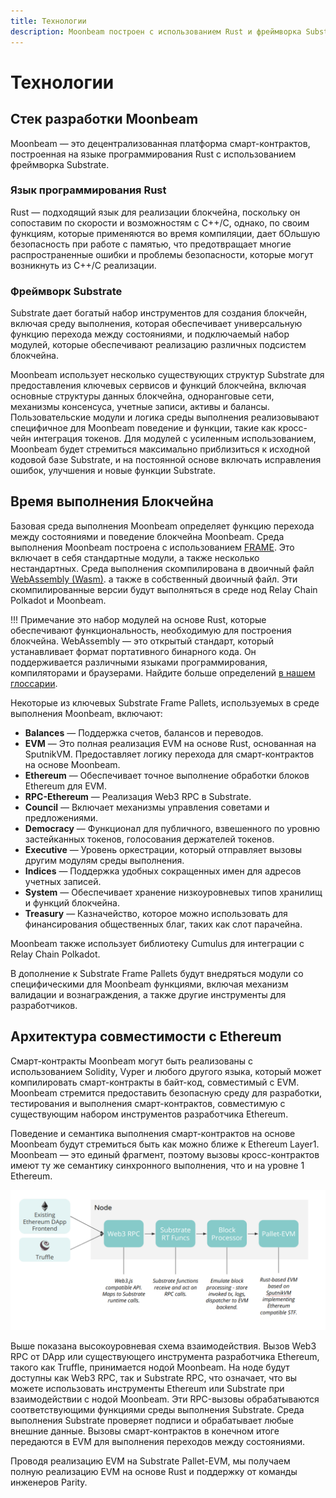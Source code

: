 ```yaml
---
title: Технологии
description: Moonbeam построен с использованием Rust и фреймворка Substrate, что дает богатые инструменты для реализации, но также допускает детализацию и оптимизацию.
---
```


# Технологии

## Стек разработки Moonbeam

Moonbeam — это децентрализованная платформа смарт-контрактов, построенная на языке программирования Rust с использованием фреймворка Substrate.  

### Язык программирования Rust

Rust — подходящий язык для реализации блокчейна, поскольку он сопоставим по скорости и возможностям с C++/С, однако, по своим функциям, которые применяются во время компиляции, дает бОльшую безопасность при работе с памятью, что предотвращает многие распространенные ошибки и проблемы безопасности, которые могут возникнуть из C++/С реализации.

### Фреймворк Substrate

Substrate дает богатый набор инструментов для создания блокчейн, включая среду выполнения, которая обеспечивает универсальную функцию перехода между состояниями, и подключаемый набор модулей, которые обеспечивают реализацию различных подсистем блокчейна.

Moonbeam использует несколько существующих структур Substrate для предоставления ключевых сервисов и функций блокчейна, включая основные структуры данных блокчейна, одноранговые сети, механизмы консенсуса, учетные записи, активы и балансы. Пользовательские модули и логика среды выполнения реализовывают специфичное для Moonbeam поведение и функции, такие как кросс-чейн интеграция токенов. Для модулей с усиленным использованием, Moonbeam будет стремиться максимально приблизиться к исходной кодовой базе Substrate, и на постоянной основе включать исправления ошибок, улучшения и новые функции Substrate.

## Время выполнения Блокчейна

Базовая среда выполнения Moonbeam определяет функцию перехода между состояниями и поведение блокчейна Moonbeam. Среда выполнения Moonbeam построена с использованием  [FRAME](/resources/glossary/#substrate-frame-pallets). Это включает в себя стандартные модули, а также несколько нестандартных. Среда выполнения скомпилирована в двоичный файл [WebAssembly (Wasm)](/resources/glossary/#webassemblywasm). а также в собственный двоичный файл. Эти скомпилированные версии будут выполняться в среде нод Relay Chain Polkadot и Moonbeam.  

!!! Примечание
    это набор модулей на основе Rust, которые обеспечивают функциональность, необходимую для построения блокчейна. WebAssembly — это открытый стандарт, который устанавливает формат портативного бинарного кода. Он поддерживается различными языками программирования, компиляторами и браузерами. Найдите больше определений [в нашем глоссарии](/resources/glossary/).

Некоторые из ключевых Substrate Frame Pallets, используемых в среде выполнения Moonbeam, включают:

 - **Balances** — Поддержка счетов, балансов и переводов.
 - **EVM** — Это полная реализация EVM на основе Rust, основанная на SputnikVM. Предоставляет логику перехода для смарт-контрактов на основе Moonbeam.
 - **Ethereum** — Обеспечивает точное выполнение обработки блоков Ethereum для EVM.
 - **RPC-Ethereum** — Реализация Web3 RPC в Substrate.
 - **Council** — Включает механизмы управления советами и предложениями.
 - **Democracy** — Функционал для публичного, взвешенного по уровню застейканных токенов, голосования держателей токенов.
 - **Executive** — Уровень оркестрации, который отправляет вызовы другим модулям среды выполнения.
 - **Indices** — Поддержка удобных сокращенных имен для адресов учетных записей.
 - **System** — Обеспечивает хранение низкоуровневых типов хранилищ и функций блокчейна.
 - **Treasury** — Казначейство, которое можно использовать для финансирования общественных благ, таких как слот парачейна.

Moonbeam также использует библиотеку Cumulus для интеграции с Relay Chain Polkadot.

В дополнение к Substrate Frame Pallets будут внедряться модули со специфическими для Moonbeam функциями, включая механизм валидации и вознаграждения, а также другие инструменты для разработчиков.

## Архитектура совместимости с Ethereum

Смарт-контракты Moonbeam могут быть реализованы с использованием Solidity, Vyper и любого другого языка, который может компилировать смарт-контракты в байт-код, совместимый с EVM. Moonbeam стремится предоставить безопасную среду для разработки, тестирования и выполнения смарт-контрактов, совместимую с существующим набором инструментов разработчика Ethereum.  

Поведение и семантика выполнения смарт-контрактов на основе Moonbeam будут стремиться быть как можно ближе к Ethereum Layer1. Moonbeam — это единый фрагмент, поэтому вызовы кросс-контрактов имеют ту же семантику синхронного выполнения, что и на уровне 1 Ethereum.

![Диаграмма, показывающая взаимодействие, ставшее возможным благодаря совместимости Moonbeam с Ethereum](/images/technology-diagram.png)

Выше показана высокоуровневая схема взаимодействия. Вызов Web3 RPC от DApp или существующего инструмента разработчика Ethereum, такого как Truffle, принимается нодой Moonbeam. На ноде будут доступны как Web3 RPC, так и Substrate RPC, что означает, что вы можете использовать инструменты Ethereum или Substrate при взаимодействии с нодой Moonbeam. Эти RPC-вызовы обрабатываются соответствующими функциями среды выполнения Substrate. Среда выполнения Substrate проверяет подписи и обрабатывает любые внешние данные. Вызовы смарт-контрактов в конечном итоге передаются в EVM для выполнения переходов между состояниями.

Проводя реализацию EVM на Substrate Pallet-EVM, мы получаем полную реализацию EVM на основе Rust и поддержку от команды инженеров Parity.

